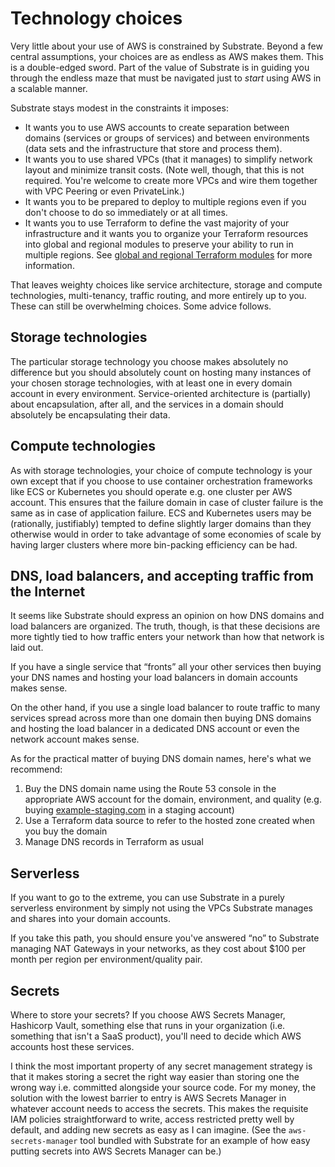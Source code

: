 # Technology choices

Very little about your use of AWS is constrained by Substrate. Beyond a few central assumptions, your choices are as endless as AWS makes them. This is a double-edged sword. Part of the value of Substrate is in guiding you through the endless maze that must be navigated just to _start_ using AWS in a scalable manner.

Substrate stays modest in the constraints it imposes:

* It wants you to use AWS accounts to create separation between domains (services or groups of services) and between environments (data sets and the infrastructure that store and process them).
* It wants you to use shared VPCs (that it manages) to simplify network layout and minimize transit costs. (Note well, though, that this is not required. You're welcome to create more VPCs and wire them together with VPC Peering or even PrivateLink.)
* It wants you to be prepared to deploy to multiple regions even if you don't choose to do so immediately or at all times.
* It wants you to use Terraform to define the vast majority of your infrastructure and it wants you to organize your Terraform resources into global and regional modules to preserve your ability to run in multiple regions. See [global and regional Terraform modules](global-and-regional-terraform-modules.md) for more information.

That leaves weighty choices like service architecture, storage and compute technologies, multi-tenancy, traffic routing, and more entirely up to you. These can still be overwhelming choices. Some advice follows.

## Storage technologies

The particular storage technology you choose makes absolutely no difference but you should absolutely count on hosting many instances of your chosen storage technologies, with at least one in every domain account in every environment. Service-oriented architecture is (partially) about encapsulation, after all, and the services in a domain should absolutely be encapsulating their data.

## Compute technologies

As with storage technologies, your choice of compute technology is your own except that if you choose to use container orchestration frameworks like ECS or Kubernetes you should operate e.g. one cluster per AWS account. This ensures that the failure domain in case of cluster failure is the same as in case of application failure. ECS and Kubernetes users may be (rationally, justifiably) tempted to define slightly larger domains than they otherwise would in order to take advantage of some economies of scale by having larger clusters where more bin-packing efficiency can be had.

## DNS, load balancers, and accepting traffic from the Internet

It seems like Substrate should express an opinion on how DNS domains and load balancers are organized. The truth, though, is that these decisions are more tightly tied to how traffic enters your network than how that network is laid out.

If you have a single service that “fronts” all your other services then buying your DNS names and hosting your load balancers in domain accounts makes sense.

On the other hand, if you use a single load balancer to route traffic to many services spread across more than one domain then buying DNS domains and hosting the load balancer in a dedicated DNS account or even the network account makes sense.

As for the practical matter of buying DNS domain names, here's what we recommend:

1. Buy the DNS domain name using the Route 53 console in the appropriate AWS account for the domain, environment, and quality (e.g. buying [example-staging.com](http://example-staging.com) in a staging account)
2. Use a Terraform data source to refer to the hosted zone created when you buy the domain
3. Manage DNS records in Terraform as usual

## Serverless

If you want to go to the extreme, you can use Substrate in a purely serverless environment by simply not using the VPCs Substrate manages and shares into your domain accounts.

If you take this path, you should ensure you've answered “no” to Substrate managing NAT Gateways in your networks, as they cost about $100 per month per region per environment/quality pair.

## Secrets

Where to store your secrets? If you choose AWS Secrets Manager, Hashicorp Vault, something else that runs in your organization (i.e. something that isn't a SaaS product), you'll need to decide which AWS accounts host these services.

I think the most important property of any secret management strategy is that it makes storing a secret the right way easier than storing one the wrong way i.e. committed alongside your source code. For my money, the solution with the lowest barrier to entry is AWS Secrets Manager in whatever account needs to access the secrets. This makes the requisite IAM policies straightforward to write, access restricted pretty well by default, and adding new secrets as easy as I can imagine. (See the `aws-secrets-manager` tool bundled with Substrate for an example of how easy putting secrets into AWS Secrets Manager can be.)
